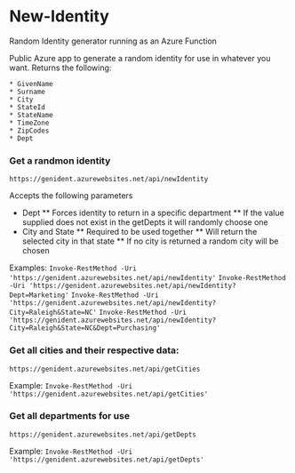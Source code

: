 # New-Identity
Random Identity generator running as an Azure Function

Public Azure app to generate a random identity for use in whatever you want.  Returns the following:

    * GivenName
    * Surname
    * City
    * StateId
    * StateName
    * TimeZone
    * ZipCodes
    * Dept

### Get a randmon identity
`https://genident.azurewebsites.net/api/newIdentity`

Accepts the following parameters
  * Dept
  ** Forces identity to return in a specific department
  ** If the value supplied does not exist in the getDepts it will randomly choose one
  * City and State
  ** Required to be used together
  ** Will return the selected city in that state
  ** If no city is returned a random city will be chosen
  
Examples:
`Invoke-RestMethod -Uri 'https://genident.azurewebsites.net/api/newIdentity'`
`Invoke-RestMethod -Uri 'https://genident.azurewebsites.net/api/newIdentity?Dept=Marketing'`
`Invoke-RestMethod -Uri 'https://genident.azurewebsites.net/api/newIdentity?City=Raleigh&State=NC'`
`Invoke-RestMethod -Uri 'https://genident.azurewebsites.net/api/newIdentity?City=Raleigh&State=NC&Dept=Purchasing'`

### Get all cities and their respective data:
`https://genident.azurewebsites.net/api/getCities`

Example:
`Invoke-RestMethod -Uri 'https://genident.azurewebsites.net/api/getCities'`

### Get all departments for use
`https://genident.azurewebsites.net/api/getDepts`

Example:
`Invoke-RestMethod -Uri 'https://genident.azurewebsites.net/api/getDepts'`
